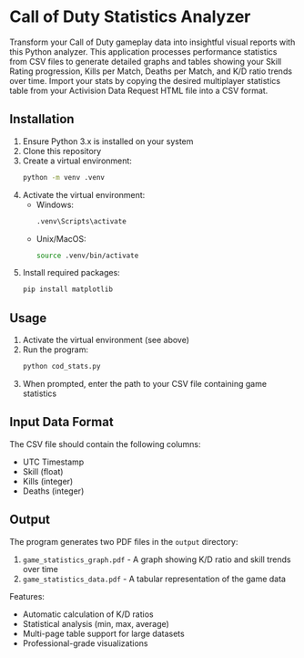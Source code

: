 # Call of Duty Statistics Analyzer

Transform your Call of Duty gameplay data into insightful visual reports with this Python analyzer. This application
processes performance statistics from CSV files to generate detailed graphs and tables showing your Skill Rating
progression, Kills per Match, Deaths per Match, and K/D ratio trends over time. Import your stats by copying the
desired multiplayer statistics table from your Activision Data Request HTML file into a CSV format.

## Installation

1. Ensure Python 3.x is installed on your system
2. Clone this repository
3. Create a virtual environment:
   ```bash
   python -m venv .venv
   ```
4. Activate the virtual environment:
    - Windows:
      ```bash
      .venv\Scripts\activate
      ```
    - Unix/MacOS:
      ```bash
      source .venv/bin/activate
      ```
5. Install required packages:
   ```bash
   pip install matplotlib
   ```

## Usage

1. Activate the virtual environment (see above)
2. Run the program:
   ```bash
   python cod_stats.py
   ```
3. When prompted, enter the path to your CSV file containing game statistics

## Input Data Format

The CSV file should contain the following columns:

- UTC Timestamp
- Skill (float)
- Kills (integer)
- Deaths (integer)

## Output

The program generates two PDF files in the `output` directory:

1. `game_statistics_graph.pdf` - A graph showing K/D ratio and skill trends over time
2. `game_statistics_data.pdf` - A tabular representation of the game data

Features:

- Automatic calculation of K/D ratios
- Statistical analysis (min, max, average)
- Multi-page table support for large datasets
- Professional-grade visualizations


